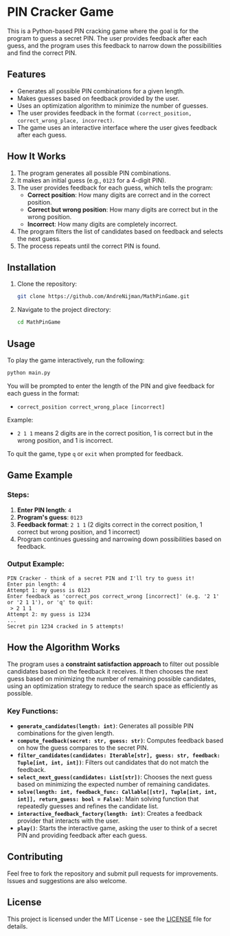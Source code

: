 
# PIN Cracker Game

This is a Python-based PIN cracking game where the goal is for the program to guess a secret PIN. The user provides feedback after each guess, and the program uses this feedback to narrow down the possibilities and find the correct PIN.

## Features
- Generates all possible PIN combinations for a given length.
- Makes guesses based on feedback provided by the user.
- Uses an optimization algorithm to minimize the number of guesses.
- The user provides feedback in the format `(correct_position, correct_wrong_place, incorrect)`.
- The game uses an interactive interface where the user gives feedback after each guess.

## How It Works
1. The program generates all possible PIN combinations.
2. It makes an initial guess (e.g., `0123` for a 4-digit PIN).
3. The user provides feedback for each guess, which tells the program:
   - **Correct position**: How many digits are correct and in the correct position.
   - **Correct but wrong position**: How many digits are correct but in the wrong position.
   - **Incorrect**: How many digits are completely incorrect.
4. The program filters the list of candidates based on feedback and selects the next guess.
5. The process repeats until the correct PIN is found.

## Installation

1. Clone the repository:
   ```bash
   git clone https://github.com/AndreNijman/MathPinGame.git
   ```

2. Navigate to the project directory:
   ```bash
   cd MathPinGame
   ```

## Usage

To play the game interactively, run the following:

```bash
python main.py
```

You will be prompted to enter the length of the PIN and give feedback for each guess in the format:
- `correct_position correct_wrong_place [incorrect]`
  
Example:
- `2 1 1` means 2 digits are in the correct position, 1 is correct but in the wrong position, and 1 is incorrect.

To quit the game, type `q` or `exit` when prompted for feedback.

## Game Example

### Steps:
1. **Enter PIN length**: `4`
2. **Program's guess**: `0123`
3. **Feedback format**: `2 1 1` (2 digits correct in the correct position, 1 correct but wrong position, and 1 incorrect)
4. Program continues guessing and narrowing down possibilities based on feedback.

### Output Example:
```
PIN Cracker - think of a secret PIN and I'll try to guess it!
Enter pin length: 4
Attempt 1: my guess is 0123
Enter feedback as 'correct_pos correct_wrong [incorrect]' (e.g. '2 1' or '2 1 1'), or 'q' to quit:
 > 2 1 1
Attempt 2: my guess is 1234
...
Secret pin 1234 cracked in 5 attempts!
```

## How the Algorithm Works
The program uses a **constraint satisfaction approach** to filter out possible candidates based on the feedback it receives. It then chooses the next guess based on minimizing the number of remaining possible candidates, using an optimization strategy to reduce the search space as efficiently as possible.

### Key Functions:
- **`generate_candidates(length: int)`**: Generates all possible PIN combinations for the given length.
- **`compute_feedback(secret: str, guess: str)`**: Computes feedback based on how the guess compares to the secret PIN.
- **`filter_candidates(candidates: Iterable[str], guess: str, feedback: Tuple[int, int, int])`**: Filters out candidates that do not match the feedback.
- **`select_next_guess(candidates: List[str])`**: Chooses the next guess based on minimizing the expected number of remaining candidates.
- **`solve(length: int, feedback_func: Callable[[str], Tuple[int, int, int]], return_guess: bool = False)`**: Main solving function that repeatedly guesses and refines the candidate list.
- **`interactive_feedback_factory(length: int)`**: Creates a feedback provider that interacts with the user.
- **`play()`**: Starts the interactive game, asking the user to think of a secret PIN and providing feedback after each guess.

## Contributing

Feel free to fork the repository and submit pull requests for improvements. Issues and suggestions are also welcome.

## License

This project is licensed under the MIT License - see the [LICENSE](LICENSE) file for details.
